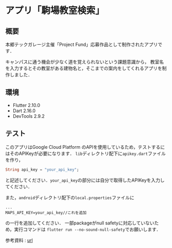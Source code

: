 # アプリ「駒場教室検索」

## 概要
本郷テックガレージ主催「Project Fund」応募作品として制作されたアプリです．

キャンパスに通う機会が少なく道を覚えられないという課題意識から，
教室名を入力するとその教室がある建物名と，そこまでの案内をしてくれるアプリを制作しました．

## 環境
- Flutter 2.10.0
- Dart 2.16.0
- DevTools 2.9.2

## テスト
このアプリはGoogle Cloud Platform のAPIを使用しているため，テストするにはそのAPIKeyが必要になります．
`lib`ディレクトリ配下に`apikey.dart`ファイルを作り，
```dart:apikey.dart
String api_key = "your_api_key";
```
と記述してください．`your_api_key`の部分には自分で取得したAPIKeyを入力してください．

また，`android`ディレクトリ配下の`local.properties`ファイルに
```dart:android/local.properties
...
MAPS_API_KEY=your_api_key//これを追加
```
の一行を追加してください．
一部packageがnull safetyに対応していないため，実行コマンドは
`flutter run --no-sound-null-safety`でお願いします．

参考資料 : [url](https://qiita.com/WMs784/items/4b22305e013c44896a4b#libmaindart%E3%81%B8%E3%81%AE%E6%9B%B8%E3%81%8D%E5%87%BA%E3%81%97)